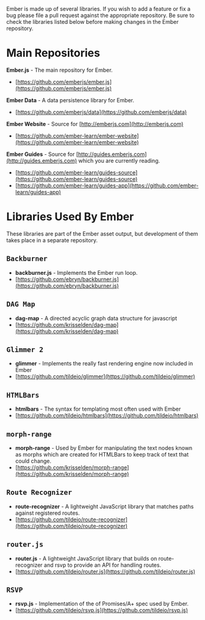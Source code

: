 Ember is made up of several libraries. If you wish to add a feature or fix a bug please file a pull request against the appropriate repository. Be sure to check the libraries listed below before making changes in the Ember repository.

# Main Repositories
**Ember.js** - The main repository for Ember.

* [https://github.com/emberjs/ember.js](https://github.com/emberjs/ember.js)

**Ember Data** - A data persistence library for Ember.

* [https://github.com/emberjs/data](https://github.com/emberjs/data)

**Ember Website** - Source for [http://emberjs.com](http://emberjs.com)

* [https://github.com/ember-learn/ember-website](https://github.com/ember-learn/ember-website)

**Ember Guides** - Source for [http://guides.emberjs.com](http://guides.emberjs.com) which you are currently reading.

* [https://github.com/ember-learn/guides-source](https://github.com/ember-learn/guides-source)
* [https://github.com/ember-learn/guides-app](https://github.com/ember-learn/guides-app)

# Libraries Used By Ember

These libraries are part of the Ember asset output, but development of them takes place in a separate repository.

## `Backburner`
* **backburner.js** - Implements the Ember run loop.
* [https://github.com/ebryn/backburner.js](https://github.com/ebryn/backburner.js)

## `DAG Map`
* **dag-map** - A directed acyclic graph data structure for javascript
* [https://github.com/krisselden/dag-map](https://github.com/krisselden/dag-map)

## `Glimmer 2`
* **glimmer** - Implements the really fast rendering engine now included in Ember
* [https://github.com/tildeio/glimmer](https://github.com/tildeio/glimmer)

## `HTMLBars`
* **htmlbars** - The syntax for templating most often used with Ember
* [https://github.com/tildeio/htmlbars](https://github.com/tildeio/htmlbars)

## `morph-range`

* **morph-range** - Used by Ember for manipulating the text nodes known as morphs which are created for HTMLBars to keep track of text that could change.
* [https://github.com/krisselden/morph-range](https://github.com/krisselden/morph-range)

## `Route Recognizer`

* **route-recognizer** - A lightweight JavaScript library that matches paths against registered routes.
* [https://github.com/tildeio/route-recognizer](https://github.com/tildeio/route-recognizer)

## `router.js`

* **router.js** - A lightweight JavaScript library that builds on route-recognizer and rsvp to provide an API for handling routes.
* [https://github.com/tildeio/router.js](https://github.com/tildeio/router.js)

## `RSVP`

* **rsvp.js** - Implementation of the of Promises/A+ spec used by Ember.
* [https://github.com/tildeio/rsvp.js](https://github.com/tildeio/rsvp.js)
